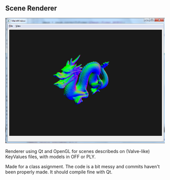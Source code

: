 Scene Renderer
--------------

![](https://raw.githubusercontent.com/JulioC/Scene-Renderer/master/demo.png)

Renderer using Qt and OpenGL for scenes describeds on (Valve-like) KeyValues files, with models in OFF or PLY.

Made for a class asignment. The code is a bit messy and commits haven't been properly made. It should compile fine with Qt.
